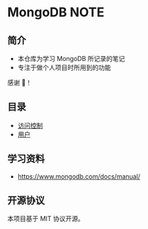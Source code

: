 # MongoDB NOTE

## 简介

- 本仓库为学习 MongoDB 所记录的笔记
- 专注于做个人项目时所用到的功能

感谢 🙏！

## 目录

- [访问控制](docs/auth.md)
- [用户](docs/auth.md)

## 学习资料

- https://www.mongodb.com/docs/manual/

## 开源协议

本项目基于 MIT 协议开源。
